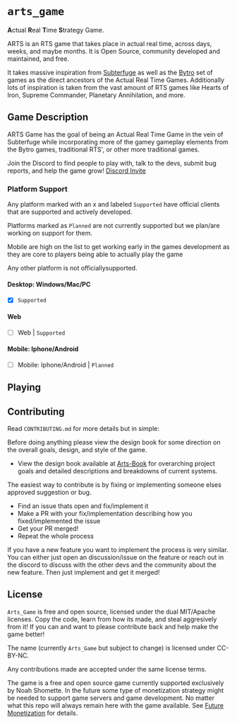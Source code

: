 # `arts_game`

**A**ctual **R**eal **T**ime **S**trategy Game.

ARTS is an RTS game that takes place in actual real time, across days, weeks, and maybe months. It is Open Source, community developed and maintained, and free.

It takes massive inspiration from [Subterfuge](http://subterfuge-game.com/) as well as the [Bytro](https://bytro.com/games/) set of games as the direct ancestors of the Actual Real Time Games. Additionally lots of inspiration is taken from the vast amount of RTS games like Hearts of Iron, Supreme Commander, Planetary Annihilation, and more.

## Game Description

ARTS Game has the goal of being an Actual Real Time Game in the vein of Subterfuge while incorporating more of the gamey gameplay elements from the Bytro games, traditional RTS', or other more traditional games.

Join the Discord to find people to play with, talk to the devs, submit bug reports, and help the game grow! [Discord Invite](https://discord.gg/pVW5tAWRez)

### Platform Support

Any platform marked with an x and labeled `Supported` have official clients that are supported and actively developed.

Platforms marked as `Planned` are not currently supported but we plan/are working on support for them.

Mobile are high on the list to get working early in the games development as they are core to players being able to actually play the game

Any other platform is not officiallysupported.

#### Desktop: Windows/Mac/PC

- [x] `Supported`

#### Web

- [ ] Web | `Supported`

#### Mobile: Iphone/Android

- [ ] Mobile: Iphone/Android | `Planned`

## Playing

## Contributing

Read `CONTRIBUTING.md` for more details but in simple:

Before doing anything please view the design book for some direction on the overall goals, design, and style of the game.

- View the design book available at [Arts-Book](https://noahshomette.github.io/arts_game/) for overarching project goals and detailed descriptions and breakdowns of current systems.

The easiest way to contribute is by fixing or implementing someone elses approved suggestion or bug.

- Find an issue thats open and fix/implement it
- Make a PR with your fix/implementation describing how you fixed/implemented the issue
- Get your PR merged!
- Repeat the whole process

If you have a new feature you want to implement the process is very similar. You can either just open an discussion/issue on the feature or reach out in the discord to discuss with the other devs and the community about the new feature. Then just implement and get it merged!

## License

`Arts_Game` is free and open source, licensed under the dual MIT/Apache licenses. Copy the code, learn from how its made, and steal aggresively from it! If you can and want to please contribute back and help make the game better!

The name (currently `Arts_Game` but subject to change) is licensed under CC-BY-NC.

Any contributions made are accepted under the same license terms.

The game is a free and open source game currently supported exclusively by Noah Shomette. In the future some type of monetization strategy might be needed to support game servers and game development. No matter what this repo will always remain here with the game available. See [Future Monetization](https://noahshomette.github.io/arts_game/future_monetization.html) for details.
